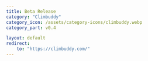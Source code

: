 ```yaml
---
title: Beta Release
category: "Climbuddy"
category_icon: /assets/category-icons/climbuddy.webp
category_part: v0.4

layout: default
redirect:
    to: "https://climbuddy.com/"
---
```

